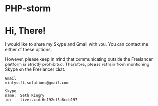 # PHP-storm

# Hi, There!



I would like to share my Skype and Gmail with you. You can contact me either of these options. 

However, please keep in mind that communicating outside the Freelancer platform is strictly prohibited. Therefore, please refrain from mentioning Skype on the Freelancer chat.

```
Gmail
mintysoft.solutions@gmail.com
```
```
Skype 
name:  Seth Kingry
id:    live:.cid.6e192ef5a8ccb197
```

